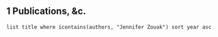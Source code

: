 
## 1 Publications, &c.

```dataview
list title where icontains(authors, "Jennifer Zouak") sort year asc
```